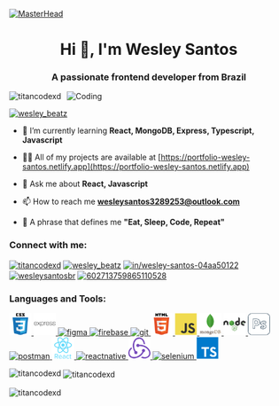 [![MasterHead](https://user-images.githubusercontent.com/74038190/241765440-80728820-e06b-4f96-9c9e-9df46f0cc0a5.gif)](https://portfolio-wesley-santos.netlify.app)
<h1 align="center">Hi 👋, I'm Wesley Santos</h1>
<h3 align="center">A passionate frontend developer from Brazil</h3>
<img align="right" alt="Coding" width="400" src="https://i.giphy.com/qgQUggAC3Pfv687qPC.gif">
<p align="left"> <img src="https://komarev.com/ghpvc/?username=titancodexd&label=Profile%20views&color=0e75b6&style=flat" alt="titancodexd" /> </p>

<p align="left"> <a href="https://twitter.com/wesley_beatz" target="blank"><img src="https://img.shields.io/twitter/follow/wesley_beatz?logo=twitter&style=for-the-badge" alt="wesley_beatz" /></a> </p>

- 🌱 I’m currently learning **React, MongoDB, Express, Typescript, Javascript**

- 👨‍💻 All of my projects are available at [https://portfolio-wesley-santos.netlify.app](https://portfolio-wesley-santos.netlify.app)

- 💬 Ask me about **React, Javascript**

- 📫 How to reach me **wesleysantos3289253@outlook.com**

- 💭 A phrase that defines me **"Eat, Sleep, Code, Repeat"**

<h3 align="left">Connect with me:</h3>
<p align="left">
<a href="https://codepen.io/titancodexd" target="blank"><img align="center" src="https://raw.githubusercontent.com/rahuldkjain/github-profile-readme-generator/master/src/images/icons/Social/codepen.svg" alt="titancodexd" height="30" width="40" /></a>
<a href="https://twitter.com/wesley_beatz" target="blank"><img align="center" src="https://raw.githubusercontent.com/rahuldkjain/github-profile-readme-generator/master/src/images/icons/Social/twitter.svg" alt="wesley_beatz" height="30" width="40" /></a>
<a href="https://linkedin.com/in/in/wesley-santos-04aa50122" target="blank"><img align="center" src="https://raw.githubusercontent.com/rahuldkjain/github-profile-readme-generator/master/src/images/icons/Social/linked-in-alt.svg" alt="in/wesley-santos-04aa50122" height="30" width="40" /></a>
<a href="https://instagram.com/wesleysantosbr" target="blank"><img align="center" src="https://raw.githubusercontent.com/rahuldkjain/github-profile-readme-generator/master/src/images/icons/Social/instagram.svg" alt="wesleysantosbr" height="30" width="40" /></a>
<a href="https://discord.com/users/wesleyxd#0000" target="blank"><img align="center" src="https://raw.githubusercontent.com/rahuldkjain/github-profile-readme-generator/master/src/images/icons/Social/discord.svg" alt="602713759865110528" height="30" width="40" /></a>
</p>

<h3 align="left">Languages and Tools:</h3>
<p align="left"> <a href="https://www.w3schools.com/css/" target="_blank" rel="noreferrer"> <img src="https://raw.githubusercontent.com/devicons/devicon/master/icons/css3/css3-original-wordmark.svg" alt="css3" width="40" height="40"/> </a> <a href="https://expressjs.com" target="_blank" rel="noreferrer"> <img src="https://raw.githubusercontent.com/devicons/devicon/master/icons/express/express-original-wordmark.svg" alt="express" width="40" height="40"/> </a> <a href="https://www.figma.com/" target="_blank" rel="noreferrer"> <img src="https://www.vectorlogo.zone/logos/figma/figma-icon.svg" alt="figma" width="40" height="40"/> </a> <a href="https://firebase.google.com/" target="_blank" rel="noreferrer"> <img src="https://www.vectorlogo.zone/logos/firebase/firebase-icon.svg" alt="firebase" width="40" height="40"/> </a> <a href="https://git-scm.com/" target="_blank" rel="noreferrer"> <img src="https://www.vectorlogo.zone/logos/git-scm/git-scm-icon.svg" alt="git" width="40" height="40"/> </a> <a href="https://www.w3.org/html/" target="_blank" rel="noreferrer"> <img src="https://raw.githubusercontent.com/devicons/devicon/master/icons/html5/html5-original-wordmark.svg" alt="html5" width="40" height="40"/> </a> <a href="https://developer.mozilla.org/en-US/docs/Web/JavaScript" target="_blank" rel="noreferrer"> <img src="https://raw.githubusercontent.com/devicons/devicon/master/icons/javascript/javascript-original.svg" alt="javascript" width="40" height="40"/> </a> <a href="https://www.mongodb.com/" target="_blank" rel="noreferrer"> <img src="https://raw.githubusercontent.com/devicons/devicon/master/icons/mongodb/mongodb-original-wordmark.svg" alt="mongodb" width="40" height="40"/> </a> <a href="https://nodejs.org" target="_blank" rel="noreferrer"> <img src="https://raw.githubusercontent.com/devicons/devicon/master/icons/nodejs/nodejs-original-wordmark.svg" alt="nodejs" width="40" height="40"/> </a> <a href="https://www.photoshop.com/en" target="_blank" rel="noreferrer"> <img src="https://raw.githubusercontent.com/devicons/devicon/master/icons/photoshop/photoshop-line.svg" alt="photoshop" width="40" height="40"/> </a> <a href="https://postman.com" target="_blank" rel="noreferrer"> <img src="https://www.vectorlogo.zone/logos/getpostman/getpostman-icon.svg" alt="postman" width="40" height="40"/> </a> <a href="https://reactjs.org/" target="_blank" rel="noreferrer"> <img src="https://raw.githubusercontent.com/devicons/devicon/master/icons/react/react-original-wordmark.svg" alt="react" width="40" height="40"/> </a> <a href="https://reactnative.dev/" target="_blank" rel="noreferrer"> <img src="https://reactnative.dev/img/header_logo.svg" alt="reactnative" width="40" height="40"/> </a> <a href="https://redux.js.org" target="_blank" rel="noreferrer"> <img src="https://raw.githubusercontent.com/devicons/devicon/master/icons/redux/redux-original.svg" alt="redux" width="40" height="40"/> </a> <a href="https://www.selenium.dev" target="_blank" rel="noreferrer"> <img src="https://raw.githubusercontent.com/detain/svg-logos/780f25886640cef088af994181646db2f6b1a3f8/svg/selenium-logo.svg" alt="selenium" width="40" height="40"/> </a> <a href="https://www.typescriptlang.org/" target="_blank" rel="noreferrer"> <img src="https://raw.githubusercontent.com/devicons/devicon/master/icons/typescript/typescript-original.svg" alt="typescript" width="40" height="40"/> </a> </p>

<p><img align="left" src="https://github-readme-stats.vercel.app/api/top-langs?username=titancodexd&show_icons=true&theme=dark&locale=en&layout=compact" alt="titancodexd" /></p>

<p>&nbsp;<img align="center" src="https://github-readme-stats.vercel.app/api?username=titancodexd&show_icons=true&theme=dracula&locale=en" alt="titancodexd" /></p>

<p><img align="center" src="https://github-readme-streak-stats.herokuapp.com/?user=titancodexd&theme=dark" alt="titancodexd" /></p>



